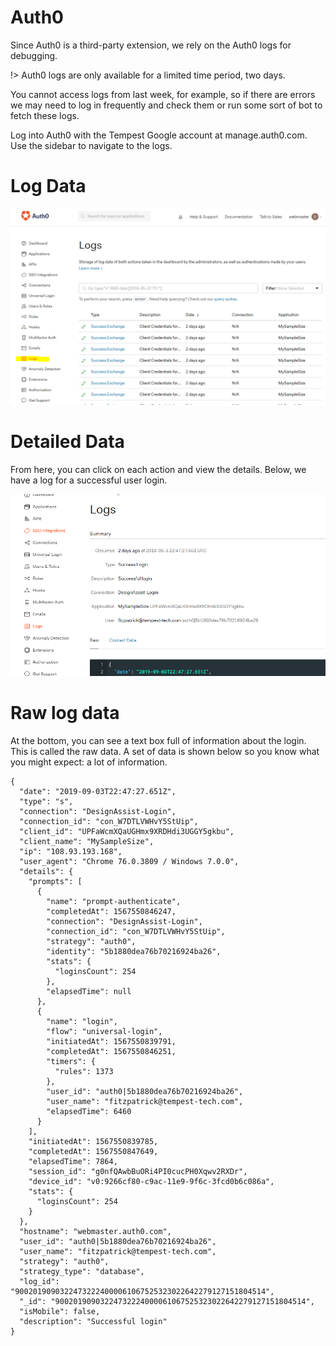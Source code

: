 # Auth0

Since Auth0 is a third-party extension, we rely on the Auth0 logs for debugging.

!> Auth0 logs are only available for a limited time period, two days. 

You cannot access logs from last week, for example, so if there are errors we may need to log in frequently and check them or run some sort of bot to fetch these logs. 

Log into Auth0 with the Tempest Google account at manage.auth0.com. Use the sidebar to navigate to the logs. 

# Log Data 

![](img/logs.PNG)

# Detailed Data

From here, you can click on each action and view the details. Below, we have a log for a successful user login.

![](img/logs_0.PNG)


# Raw log data

At the bottom, you can see a text box full of information about the login. This is called the raw data. A set of data is shown below so you know what you might expect: a lot of information.

```
{
  "date": "2019-09-03T22:47:27.651Z",
  "type": "s",
  "connection": "DesignAssist-Login",
  "connection_id": "con_W7DTLVWHvY5StUip",
  "client_id": "UPFaWcmXQaUGHmx9XRDHdi3UGGY5gkbu",
  "client_name": "MySampleSize",
  "ip": "108.93.193.168",
  "user_agent": "Chrome 76.0.3809 / Windows 7.0.0",
  "details": {
    "prompts": [
      {
        "name": "prompt-authenticate",
        "completedAt": 1567550846247,
        "connection": "DesignAssist-Login",
        "connection_id": "con_W7DTLVWHvY5StUip",
        "strategy": "auth0",
        "identity": "5b1880dea76b70216924ba26",
        "stats": {
          "loginsCount": 254
        },
        "elapsedTime": null
      },
      {
        "name": "login",
        "flow": "universal-login",
        "initiatedAt": 1567550839791,
        "completedAt": 1567550846251,
        "timers": {
          "rules": 1373
        },
        "user_id": "auth0|5b1880dea76b70216924ba26",
        "user_name": "fitzpatrick@tempest-tech.com",
        "elapsedTime": 6460
      }
    ],
    "initiatedAt": 1567550839785,
    "completedAt": 1567550847649,
    "elapsedTime": 7864,
    "session_id": "g0nfQAwbBuORi4PI0cucPH0Xqwv2RXDr",
    "device_id": "v0:9266cf80-c9ac-11e9-9f6c-3fcd0b6c086a",
    "stats": {
      "loginsCount": 254
    }
  },
  "hostname": "webmaster.auth0.com",
  "user_id": "auth0|5b1880dea76b70216924ba26",
  "user_name": "fitzpatrick@tempest-tech.com",
  "strategy": "auth0",
  "strategy_type": "database",
  "log_id": "90020190903224732224000061067525323022642279127151804514",
  "_id": "90020190903224732224000061067525323022642279127151804514",
  "isMobile": false,
  "description": "Successful login"
}
```
